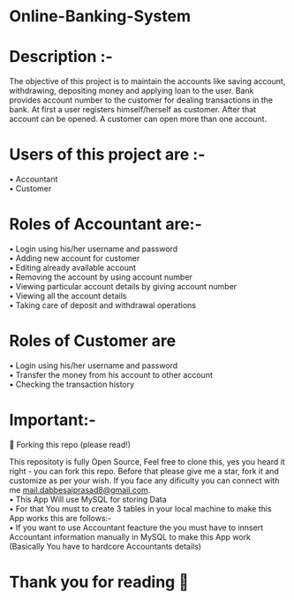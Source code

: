 # Online-Banking-System
# Description :-
The objective of this project is to maintain the accounts like saving account, withdrawing, depositing money and applying loan to the user. Bank provides account number to the customer for dealing transactions in the bank. At first a user registers himself/herself as customer. After that account can be opened. A customer can open more than one account.

# Users of this project are :-
• Accountant </br>
• Customer </br>

# Roles of Accountant are:-
• Login using his/her username and password</br>
• Adding new account for customer</br>
• Editing already available account</br>
• Removing the account by using account number</br>
• Viewing particular account details by giving account number</br>
• Viewing all the account details</br>
• Taking care of deposit and withdrawal operations</br>

# Roles of Customer are</br>
• Login using his/her username and password</br>
• Transfer the money from his account to other account</br>
• Checking the transaction history</br>

# Important:-</br>
🚨 Forking this repo (please read!)<br>

This repositoty is fully Open Source, Feel free to clone this, yes you heard it right - you can fork this repo. Before that please give me a star, fork it and customize as per your wish. If you face any dificulty you can connect with me mail.dabbesaiprasad8@gmail.com.</br>
• This App Will use MySQL for storing Data</br>
• For that You must to create 3 tables in your local machine to make this App works this are follows:-</br>
• If you want to use Accountant feacture the you must have to innsert Accountant information manually in MySQL to make this App work (Basically You have to hardcore Accountants details)</br>


# Thank you for reading 🤗 



